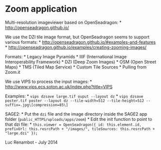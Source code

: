 Zoom application
================

Multi-resolution imageviewer based on OpenSeadragon:
    * http://openseadragon.github.io/

We use the DZI tile image format, but OpenSeadragon seems to support various formats:
    * http://openseadragon.github.io/#examples-and-features
    * http://openseadragon.github.io/examples/creating-zooming-images/

Formats:
    * Legacy Image Pyramids
    * IIIF (International Image Interoperability Framework)
    * DZI (Deep Zoom Images)
    * OSM (Open Street Maps)
    * TMS (Tiled Map Service)
    * Custom Tile Sources
    * Pulling from Zoom.it

We use VIPS to process the input images:
    * http://www.vips.ecs.soton.ac.uk/index.php?title=VIPS

Examples:
    * `vips dzsave large.tif ouput --layout dz`
    * `vips dzsave poster.tif poster --layout dz --tile-width=512 --tile-height=512 --suffix=.jpg\[compression=85\]`

SAGE2:
    * Put the `dzi` file and the image directory inside the SAGE2 app folder (`public_HTTPS/uploads/apps/zoom`)
    * Edit the init function to point to that dzi file:
    * `this.viewer = OpenSeadragon({ id: this.element.id, prefixUrl: this.resrcPath + "/images/", tileSources: this.resrcPath + "large.dzi" });`


Luc Renambot - July 2014
